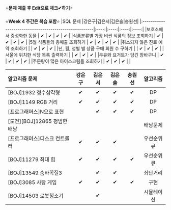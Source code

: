 ⭐**문제 제출 후 Edit으로 체크✔하기**⭐<br/><br/>
⭐**Week 4 주간은 복습 포함**⭐
|SQL 문제                                               |강은구|김은서|김은솔|송원선|
|:------------------------------------------------------|:----:|:----:|:----:|:----:|
|보호소에서 중성화한 동물                                |  ✔   |  ✔   |   ✔   |  ✔    | 
|식품분류별 가장 비싼 식품의 정보 조회하기               |  ✔  |  ✔   |     ✔  |  ✔  | 
|5월 식품들의 총매출 조회하기                            |  ✔  |  ✔   |    ✔  |    ✔  | 
|취소되지 않은 진료 예약 조회하기                        |      |  ✔   |    ✔   |   ✔   | 
|년, 월, 성별 별 상품 구매 회원 수 구하기                |      | ✔   |    ✔   |    ✔  | 
|서울에 위치한 식당 목록 출력하기                        |      |  ✔   |    ✔   |  ✔    | 
|우유와 요거트가 담긴 장바구니                           |   ✔  | ✔   |    ✔   |  ✔    | 
|주문량이 많은 아이스크림들 조회하기                     |  ✔  |  ✔   |     ✔  |      | 

|알고리즘 문제                 |강은구|김은서|김은솔|송원선|알고리즘|
|:------------------------------|:----:|:----:|:----:|:----:|:------:|
|[BOJ]1932 정수삼각형           |  ✔  |   ✔  |    ✔ |   ✔   |DP       |
|[BOJ]1149 RGB 거리             |  ✔  |   ✔  |    ✔ |   ✔   |DP       |
|[프로그래머스]N으로 표현        |      |   ✔  |   ✔  |   ✔   |DP        |
|[도전][BOJ]12865 평범한 배낭   |      |      |      |      |배낭문제  |
|[프로그래머스]디스크 컨트롤러   |  ✔  |  ✔  |   ✔   |      |우선순위큐|
|[BOJ]11279 최대 힙            |  ✔ |  ✔  |  ✔   |   ✔   |우선순위큐|
|[BOJ]13549 숨바꼭질3          |      |  ✔  |   ✔  |      |최단거리  |
|[BOJ]3085 사탕 게임           |  ✔   |  ✔  |   ✔  |   ✔   |구현      |
|[BOJ]14503 로봇청소기         |      |  ✔  |      |      |시뮬레이션|
